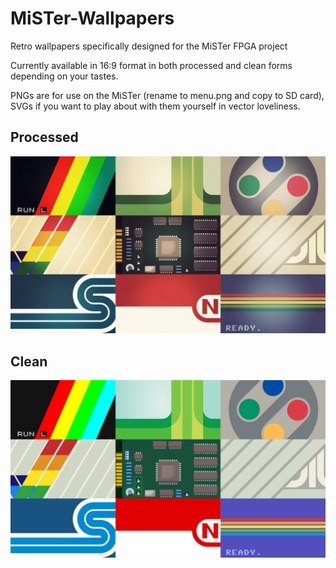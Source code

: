 # MiSTer-Wallpapers
Retro wallpapers specifically designed for the MiSTer FPGA project

Currently available in 16:9 format in both processed and clean forms depending on your tastes. 

PNGs are for use on the MiSTer (rename to menu.png and copy to SD card), SVGs if you want to play about with them yourself in vector loveliness.

## Processed

![Preview Image Processed](/Previews/Preview_Processed.png)

## Clean

![Preview Image Clean](/Previews/Preview_Clean.png)
